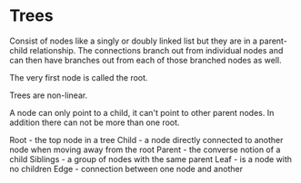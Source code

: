 # Trees

Consist of nodes like a singly or doubly linked list but they are in a parent-child relationship. The connections branch out from individual nodes and can then have branches out from each of those branched nodes as well.

The very first node is called the root.

Trees are non-linear.

A node can only point to a child, it can't point to other parent nodes. In addition there can not be more than one root.

Root - the top node in a tree
Child - a node directly connected to another node when moving away from the root
Parent - the converse notion of a child
Siblings - a group of nodes with the same parent
Leaf - is a node with no children
Edge - connection between one node and another


